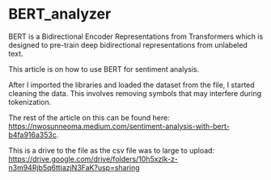 # BERT_analyzer

BERT is a Bidirectional Encoder Representations from Transformers which is designed to pre-train deep bidirectional representations from unlabeled text.

This article is on how to use BERT for sentiment analysis.

After I imported the libraries and loaded the dataset from the file, I started cleaning the data. This involves removing symbols that may interfere during tokenization.

The rest of the article on this can be found here: https://nwosunneoma.medium.com/sentiment-analysis-with-bert-b4fa916a353c.

This is a drive to the file as the csv file was to large to upload: https://drive.google.com/drive/folders/10h5xzIk-z-n3m94Rjb5q6ttjazjN3FaK?usp=sharing

